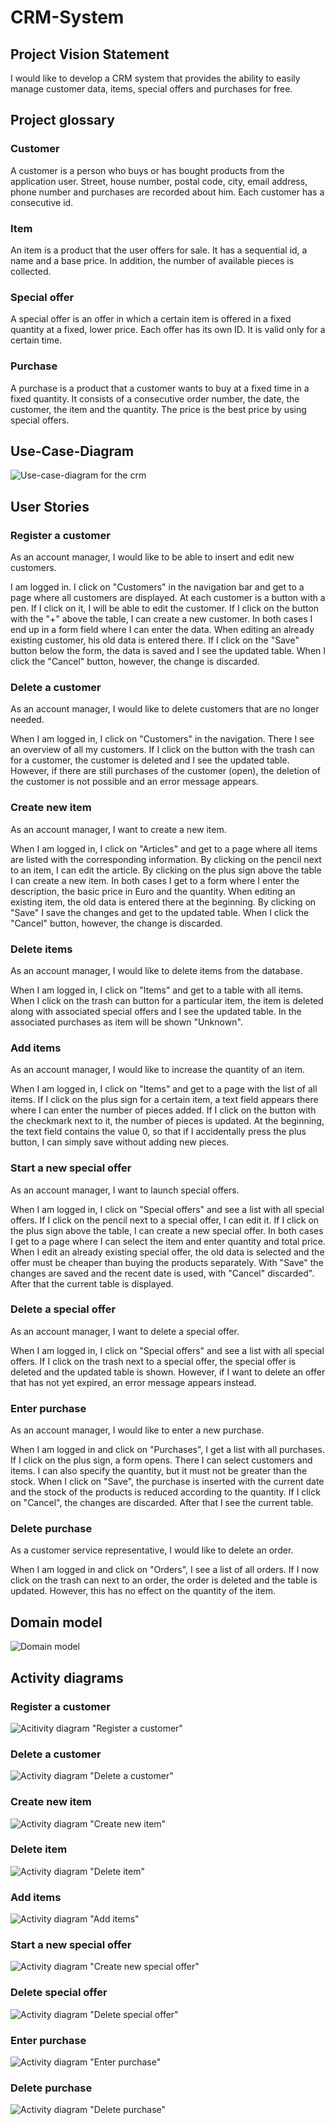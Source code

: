 # CRM-System

## Project Vision Statement
I would like to develop a CRM system that provides the ability to easily manage customer data, items, special offers and purchases for free. 

## Project glossary

### Customer

A customer is a person who buys or has bought products from the application user. Street, house number, postal code, city, email address, phone number and purchases are recorded about him. Each customer has a consecutive id. 

### Item

An item is a product that the user offers for sale. It has a sequential id, a name and a base price. In addition, the number of available pieces is collected. 

### Special offer

A special offer is an offer in which a certain item is offered in a fixed quantity at a fixed, lower price. Each offer has its own ID. It is valid only for a certain time. 

### Purchase 

A purchase is a product that a customer wants to buy at a fixed time in a fixed quantity. It consists of a consecutive order number, the date, the customer, the item and the quantity. The price is the best price by using special offers. 

## Use-Case-Diagram
![Use-case-diagram for the crm](docs/use-case-crm.png)

## User Stories

### Register a customer

As an account manager, I would like to be able to insert and edit new customers. 

I am logged in. I click on "Customers" in the navigation bar and get to a page where all customers are displayed. At each customer is a button with a pen. If I click on it, I will be able to edit the customer. If I click on the button with the "+" above the table, I can create a new customer. In both cases I end up in a form field where I can enter the data. When editing an already existing customer, his old data is entered there. If I click on the "Save" button below the form, the data is saved and I see the updated table. When I click the "Cancel" button, however, the change is discarded. 

### Delete a customer

As an account manager, I would like to delete customers that are no longer needed. 

When I am logged in, I click on "Customers" in the navigation. There I see an overview of all my customers. If I click on the button with the trash can for a customer, the customer is deleted and I see the updated table. However, if there are still purchases of the customer (open), the deletion of the customer is not possible and an error message appears. 

### Create new item

As an account manager, I want to create a new item. 

When I am logged in, I click on "Articles" and get to a page where all items are listed with the corresponding information. By clicking on the pencil next to an item, I can edit the article. By clicking on the plus sign above the table I can create a new item. In both cases I get to a form where I enter the description, the basic price in Euro and the quantity. When editing an existing item, the old data is entered there at the beginning. By clicking on "Save" I save the changes and get to the updated table. When I click the "Cancel" button, however, the change is discarded. 

### Delete items

As an account manager, I would like to delete items from the database. 

When I am logged in, I click on "Items" and get to a table with all items. When I click on the trash can button for a particular item, the item is deleted along with associated special offers and I see the updated table. In the associated purchases as item will be shown "Unknown".  

### Add items
As an account manager, I would like to increase the quantity of an item. 

When I am logged in, I click on "Items" and get to a page with the list of all items. If I click on the plus sign for a certain item, a text field appears there where I can enter the number of pieces added. If I click on the button with the checkmark next to it, the number of pieces is updated. At the beginning, the text field contains the value 0, so that if I accidentally press the plus button, I can simply save without adding new pieces. 

### Start a new special offer
As an account manager, I want to launch special offers. 

When I am logged in, I click on "Special offers" and see a list with all special offers. If I click on the pencil next to a special offer, I can edit it. If I click on the plus sign above the table, I can create a new special offer. In both cases I get to a page where I can select the item and enter quantity and total price. When I edit an already existing special offer, the old data is selected and the offer must be cheaper than buying the products separately. With "Save" the changes are saved and the recent date is used, with "Cancel" discarded". After that the current table is displayed.  

### Delete a special offer
As an account manager, I want to delete a special offer.

When I am logged in, I click on "Special offers" and see a list with all special offers. If I click on the trash next to a special offer, the special offer is deleted and the updated table is shown. However, if I want to delete an offer that has not yet expired, an error message appears instead. 


### Enter purchase
As an account manager, I would like to enter a new purchase. 

When I am logged in and click on "Purchases", I get a list with all purchases. If I click on the plus sign, a form opens. There I can select customers and items. I can also specify the quantity, but it must not be greater than the stock. When I click on "Save", the purchase is inserted with the current date and the stock of the products is reduced according to the quantity. If I click on "Cancel", the changes are discarded. After that I see the current table. 

### Delete purchase
As a customer service representative, I would like to delete an order. 

When I am logged in and click on "Orders", I see a list of all orders. If I now click on the trash can next to an order, the order is deleted and the table is updated. However, this has no effect on the quantity of the item. 

## Domain model
![Domain model](docs/domain-model-crm.png)

## Activity diagrams

### Register a customer
![Acitivity diagram "Register a customer"](docs/register-a-customer.png)

### Delete a customer
![Activity diagram "Delete a customer"](docs/delete-a-customer.png)

### Create new item
![Activity diagram "Create new item"](docs/create-new-item.png)

### Delete item
![Activity diagram "Delete item"](docs/delete-item.png)

### Add items
![Activity diagram "Add items"](docs/add-items.png)

### Start a new special offer
![Activity diagram "Create new special offer"](docs/special-offer.png)

### Delete special offer
![Activity diagram "Delete special offer"](docs/delete-special-offer.png)

### Enter purchase
![Activity diagram "Enter purchase"](docs/enter-purchase.png)

### Delete purchase
![Activity diagram "Delete purchase"](docs/delete-purchase.png)